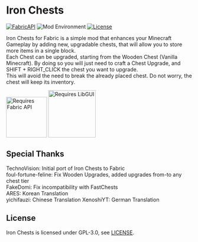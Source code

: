 # Iron Chests
[![FabricAPI](https://img.shields.io/static/v1?label=modloader&message=fabric&color=brightgreen)](https://www.curseforge.com/minecraft/mc-mods/fabric-api)
![Mod Environment](https://img.shields.io/static/v1?label=environment&message=client%2Fserver&color=yellow)
[![License](https://img.shields.io/static/v1?label=licence&message=GPL-3.0&color=blue)](./LICENSE)

Iron Chests for Fabric is a simple mod that enhances your Minecraft Gameplay by adding new, upgradable chests, that will allow you to store more items in a single block. \
Each Chest can be upgraded, starting from the Wooden Chest (Vanilla Minecraft). By doing so you will just need to craft a Chest Upgrade, and SHIFT + RIGHT_CLICK the chest you want to upgrade. \
This will avoid the need to break the already placed chest. Do not worry, the chest will keep its inventory. 

[<img alt="Requires Fabric API" src="https://i.imgur.com/Ol1Tcf8.png" width="110"/>](https://www.curseforge.com/minecraft/mc-mods/fabric-api) [<img alt="Requires LibGUI" src="https://i.imgur.com/nyTuFNg.png" width="128"/>](https://github.com/CottonMC/LibGui)

## Special Thanks
TechnoVision: Initial port of Iron Chests to Fabric \
foul-fortune-feline: Fix Wooden Upgrades, added upgrades from-to any chest tier \
FakeDomi: Fix incompatibility with FastChests \
ARES: Korean Translation \
yichifauzi: Chinese Translation
XenoshiYT: German Translation

## License
Iron Chests is licensed under GPL-3.0, see [LICENSE](./LICENSE).